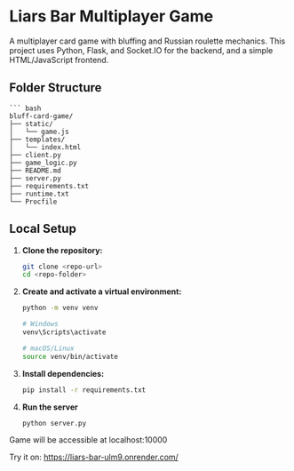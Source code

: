 # Liars Bar Multiplayer Game

A multiplayer card game with bluffing and Russian roulette mechanics. This project uses Python, Flask, and Socket.IO for the backend, and a simple HTML/JavaScript frontend.

## Folder Structure
    ``` bash
    bluff-card-game/
    ├── static/
    │   └── game.js
    ├── templates/
    │   └── index.html
    ├── client.py
    ├── game_logic.py
    ├── README.md
    ├── server.py
    ├── requirements.txt
    ├── runtime.txt
    └── Procfile



## Local Setup

1. **Clone the repository:**

   ```bash
   git clone <repo-url>
   cd <repo-folder>

2. **Create and activate a virtual environment:**

    ```bash
    python -m venv venv

    # Windows
    venv\Scripts\activate
    
    # macOS/Linux
    source venv/bin/activate

3. **Install dependencies:**

    ```bash
    pip install -r requirements.txt

4. **Run the server**
    
    ```bash
    python server.py


Game will be accessible at localhost:10000

Try it on: https://liars-bar-ulm9.onrender.com/